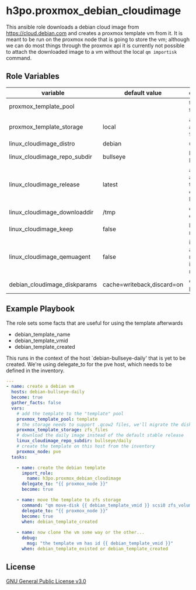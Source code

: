 h3po.proxmox_debian_cloudimage
=========

This ansible role downloads a debian cloud image from https://cloud.debian.com and creates a proxmox template vm from it. It is meant to be run on the proxmox node that is going to store the vm; although we can do most things through the proxmox api it is currently not possible to attach the downloaded image to a vm without the local `qm importisk` command.

Role Variables
--------------

| variable | default value | description/alternatives
| --- | --- | --- |
| proxmox_template_pool | | target pool for the template vm
| proxmox_template_storage | local | a storage pool that allows qcow2/raw image files
| linux_cloudimage_distro | debian | ubuntu |
| linux_cloudimage_repo_subdir | bullseye | bullseye/daily, buster, buster/daily, ...
| linux_cloudimage_release | latest | a specific version such as "20220328-962". the daily repository doesn't keep a very long history
| linux_cloudimage_downloaddir | /tmp | directory to store the downloaded file
| linux_cloudimage_keep | false | keep the file to avoid repeated downloads
| linux_cloudimage_qemuagent | false | install qemu-guest-agent in the image. needs libguestfs-tools installed on the proxmox node
| debian_cloudimage_diskparams | cache=writeback,discard=on | optimal settings for thin provisioned zfs
Example Playbook
----------------

The role sets some facts that are useful for using the template afterwards
* debian_template_name
* debian_template_vmid
* debian_template_created

This runs in the context of the host `debian-bullseye-daily' that is yet to be created. We're using delegate_to for the pve host, which needs to be defined in the inventory. 

```yaml
---
- name: create a debian vm
  hosts: debian-bullseye-daily
  become: true
  gather_facts: false
  vars:
    # add the template to the "template" pool
    proxmox_template_pool: template
    # the storage needs to support .qcow2 files, we'll migrate the disk to zfs_volumes afterwards
    proxmox_template_storage: zfs_files
    # download the daily image instead of the default stable release
    linux_cloudimage_repo_subdir: bullseye/daily
    # create the template on this host from the inventory
    proxmox_node: pve
  tasks:

    - name: create the debian template
      import_role:
        name: h3po.proxmox_debian_cloudimage
      delegate_to: "{{ proxmox_node }}"
      become: true

    - name: move the template to zfs storage
      command: "qm move-disk {{ debian_template_vmid }} scsi0 zfs_volumes -delete 1"
      delegate_to: "{{ proxmox_node }}"
      become: true
      when: debian_template_created
  
    - name: now clone the vm some way or the other...
      debug:
        msg: "the template vm has id {{ debian_template_vmid }}"
      when: debian_template_existed or debian_template_created
```

License
-------

[GNU General Public License v3.0](LICENSE)
